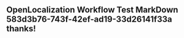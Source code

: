 <properties
ms.topic="hero-topic"
ms.test1="hero-topic"
ms.test2="test"/>

## OpenLocalization Workflow Test MarkDown 583d3b76-743f-42ef-ad19-33d26141f33a thanks!
